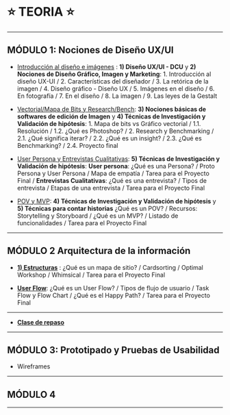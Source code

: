 # :star: TEORIA :star:

---

## MÓDULO 1: Nociones de Diseño UX/UI

- [Introducción al diseño e imágenes](https://github.com/eugenia1984/DisenoUX-UI/blob/main/cac_ux_ui/teoria/modulo01_intro_disenio_imagenes.md) : **1) Diseño UX/UI - DCU** y **2) Nociones de Diseño Gráfico, Imagen y Marketing**: 1. Introducción al diseño UX-UI / 2. Características del diseñador / 3. La retórica de la imagen / 4. Diseño gráfico - Diseño UX / 5. Imágenes en el diseño / 6. En fotografía / 7. En el diseño / 8. La imagen / 9. Las leyes de la Gestalt

- [Vectorial/Mapa de Bits y Research/Bench](https://github.com/eugenia1984/DisenoUX-UI/blob/main/cac_ux_ui/teoria/modulo01_vectorial_mapa_de_bits_y_research_bench.md): **3) Nociones básicas de softwares de edición de Imagen** y **4) Técnicas de Investigación y Validación de hipótesis**: 1. Mapa de bits vs Gráfico vectorial / 1.1. Resolución / 1.2. ¿Qué es Photoshop? / 2. Research y Benchmarking / 2.1. ¿Qué significa iterar? / 2.2. ¿Qué es un insight? / 2.3. ¿Qué es Benchmarking? / 2.4. Proyecto final

- [User Persona y Entrevistas Cualitativas](https://github.com/eugenia1984/DisenoUX-UI/blob/main/cac_ux_ui/teoria/modulo01_user_presona_entrevistaS_cualitativas.md): **5) Técnicas de Investigación y Validación de hipótesis**: **User persona**:  ¿Qué es una Persona? /  Proto Persona y User Persona /  Mapa de empatía /  Tarea para el Proyecto Final / **Entrevistas Cualitativas**: ¿Qué es una entrevista? / Tipos de entrevista /  Etapas de una entrevista /  Tarea para el Proyecto Final

- [POV y MVP](https://github.com/eugenia1984/DisenoUX-UI/blob/main/cac_ux_ui/teoria/modulo01_pov_mvp.md): **4) Técnicas de Investigación y Validación de hipótesis** y **5) Técnicas para contar historias** ¿Qué es un POV? / Recursos: Storytelling y Storyboard / ¿Qué es un MVP? / Listado de funcionalidades / Tarea para el Proyecto Final

---

## MÓDULO 2 Arquitectura de la información

- [**1) Estructuras**](https://github.com/eugenia1984/DisenoUX-UI/blob/main/cac_ux_ui/teoria/modulo02_arquitectura_de_la_informacion.md) :  ¿Qué es un mapa de sitio? /  Cardsorting /  Optimal Workshop /  Whimsical /  Tarea para el Proyecto Final

- [**User Flow**](https://github.com/eugenia1984/DisenoUX-UI/blob/main/cac_ux_ui/teoria/modulo02_user_flow.md):  ¿Qué es un User Flow? /  Tipos de flujo de usuario / Task Flow y Flow Chart /  ¿Qué es el Happy Path? / Tarea para el Proyecto Final

---

- [**Clase de repaso**](https://github.com/eugenia1984/DisenoUX-UI/blob/main/cac_ux_ui/teoria/clase_repaso.md)

---

## MÓDULO 3: Prototipado y Pruebas de Usabilidad


- Wireframes

---


## MÓDULO 4

---
